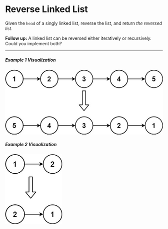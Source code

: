 # Reverse Linked List

Given the `head` of a singly linked list, reverse the list, and return _the reversed list_.

**Follow up:** A linked list can be reversed either iteratively or recursively. Could you implement both?

---

##### Example 1 Visualization

![Example 1 Visualization](rev1ex1.jpg "Example 1 Visualization")

##### Example 2 Visualization

![Example 2 Visualization](rev1ex2.jpg "Example 2 Visualization")
